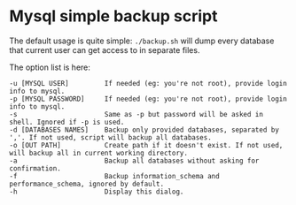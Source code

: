 # Mysql simple backup script
 
The default usage is quite simple: `./backup.sh` will dump every database that current user can get access to in separate files.

The option list is here:

    -u [MYSQL USER]         If needed (eg: you're not root), provide login info to mysql.
    -p [MYSQL PASSWORD]     If needed (eg: you're not root), provide login info to mysql.
    -s                      Same as -p but password will be asked in shell. Ignored if -p is used.
    -d [DATABASES NAMES]    Backup only provided databases, separated by ','. If not used, script will backup all databases.
    -o [OUT PATH]           Create path if it doesn't exist. If not used, will backup all in current working directory.
    -a                      Backup all databases without asking for confirmation.
    -f                      Backup information_schema and performance_schema, ignored by default.
    -h                      Display this dialog.
